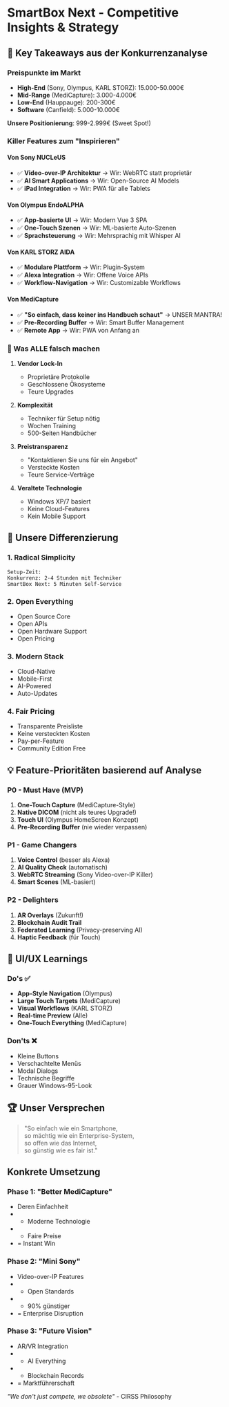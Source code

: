 # SmartBox Next - Competitive Insights & Strategy

## 🎯 Key Takeaways aus der Konkurrenzanalyse

### Preispunkte im Markt
- **High-End** (Sony, Olympus, KARL STORZ): 15.000-50.000€
- **Mid-Range** (MediCapture): 3.000-4.000€  
- **Low-End** (Hauppauge): 200-300€
- **Software** (Canfield): 5.000-10.000€

**Unsere Positionierung**: 999-2.999€ (Sweet Spot!)

### Killer Features zum "Inspirieren"

#### Von Sony NUCLeUS
- ✅ **Video-over-IP Architektur** → Wir: WebRTC statt proprietär
- ✅ **AI Smart Applications** → Wir: Open-Source AI Models
- ✅ **iPad Integration** → Wir: PWA für alle Tablets

#### Von Olympus EndoALPHA  
- ✅ **App-basierte UI** → Wir: Modern Vue 3 SPA
- ✅ **One-Touch Szenen** → Wir: ML-basierte Auto-Szenen
- ✅ **Sprachsteuerung** → Wir: Mehrsprachig mit Whisper AI

#### Von KARL STORZ AIDA
- ✅ **Modulare Plattform** → Wir: Plugin-System
- ✅ **Alexa Integration** → Wir: Offene Voice APIs
- ✅ **Workflow-Navigation** → Wir: Customizable Workflows

#### Von MediCapture
- ✅ **"So einfach, dass keiner ins Handbuch schaut"** → UNSER MANTRA!
- ✅ **Pre-Recording Buffer** → Wir: Smart Buffer Management
- ✅ **Remote App** → Wir: PWA von Anfang an

### 🚫 Was ALLE falsch machen

1. **Vendor Lock-In**
   - Proprietäre Protokolle
   - Geschlossene Ökosysteme
   - Teure Upgrades

2. **Komplexität**
   - Techniker für Setup nötig
   - Wochen Training
   - 500-Seiten Handbücher

3. **Preistransparenz**
   - "Kontaktieren Sie uns für ein Angebot"
   - Versteckte Kosten
   - Teure Service-Verträge

4. **Veraltete Technologie**
   - Windows XP/7 basiert
   - Keine Cloud-Features
   - Kein Mobile Support

## 🚀 Unsere Differenzierung

### 1. Radical Simplicity
```
Setup-Zeit:
Konkurrenz: 2-4 Stunden mit Techniker
SmartBox Next: 5 Minuten Self-Service
```

### 2. Open Everything
- Open Source Core
- Open APIs
- Open Hardware Support
- Open Pricing

### 3. Modern Stack
- Cloud-Native
- Mobile-First
- AI-Powered
- Auto-Updates

### 4. Fair Pricing
- Transparente Preisliste
- Keine versteckten Kosten
- Pay-per-Feature
- Community Edition Free

## 💡 Feature-Prioritäten basierend auf Analyse

### P0 - Must Have (MVP)
1. **One-Touch Capture** (MediCapture-Style)
2. **Native DICOM** (nicht als teures Upgrade!)
3. **Touch UI** (Olympus HomeScreen Konzept)
4. **Pre-Recording Buffer** (nie wieder verpassen)

### P1 - Game Changers
1. **Voice Control** (besser als Alexa)
2. **AI Quality Check** (automatisch)
3. **WebRTC Streaming** (Sony Video-over-IP Killer)
4. **Smart Scenes** (ML-basiert)

### P2 - Delighters
1. **AR Overlays** (Zukunft!)
2. **Blockchain Audit Trail**
3. **Federated Learning** (Privacy-preserving AI)
4. **Haptic Feedback** (für Touch)

## 🎨 UI/UX Learnings

### Do's ✅
- **App-Style Navigation** (Olympus)
- **Large Touch Targets** (MediCapture)
- **Visual Workflows** (KARL STORZ)
- **Real-time Preview** (Alle)
- **One-Touch Everything** (MediCapture)

### Don'ts ❌
- Kleine Buttons
- Verschachtelte Menüs
- Modal Dialogs
- Technische Begriffe
- Grauer Windows-95-Look

## 🏆 Unser Versprechen

> "So einfach wie ein Smartphone,  
> so mächtig wie ein Enterprise-System,  
> so offen wie das Internet,  
> so günstig wie es fair ist."

## Konkrete Umsetzung

### Phase 1: "Better MediCapture"
- Deren Einfachheit
- + Moderne Technologie
- + Faire Preise
- = Instant Win

### Phase 2: "Mini Sony"
- Video-over-IP Features
- + Open Standards
- + 90% günstiger
- = Enterprise Disruption

### Phase 3: "Future Vision"
- AR/VR Integration
- + AI Everything
- + Blockchain Records
- = Marktführerschaft

*"We don't just compete, we obsolete"* - CIRSS Philosophy